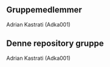 ## Gruppemedlemmer

Adrian Kastrati (Adka001)

## Denne repository gruppe

Adrian Kastrati (Adka001)
